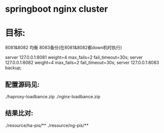 # springboot nginx cluster


# 目标:

  8081&8082 均衡 8083备份(在8081&8082都down机时执行)

  server 127.0.0.1:8081 weight=4 max_fails=2 fail_timeout=30s;
  server 127.0.0.1:8082 weight=4 max_fails=2 fail_timeout=30s;
  server 127.0.0.1:8083 backup;

## 配置源码见:  

  ./haproxy-loadbance.zip
  ./nginx-loadbance.zip
  
## 结果比对:
  ./resource/ha-pis/**
  ./resource/ng-pis/**